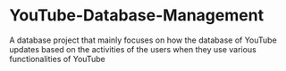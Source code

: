 # YouTube-Database-Management
A database project that mainly focuses on how the database of YouTube updates based on the activities of the users when they use various functionalities of YouTube
